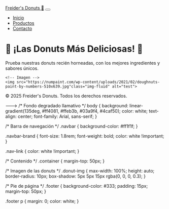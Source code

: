 <!---
<!DOCTYPE html> 
<html lang="es">

<head>
  <meta charset="UTF-8">
  <meta name="viewport" content="width=device-width, initial-scale=1.0">
  <title>Freider's Donuts</title>
  <!-- Bootstrap CSS -->
  <link href="https://cdn.jsdelivr.net/npm/bootstrap@5.3.2/dist/css/bootstrap.min.css" rel="stylesheet">
  <!-- Bootstrap Icons -->
  <link rel="stylesheet" href="https://cdn.jsdelivr.net/npm/bootstrap-icons/font/bootstrap-icons.css">
  <!-- Enlace al archivo CSS -->
  <link rel="stylesheet" href="donas.css">
</head>

<body>

  <!-- Barra de navegación -->
  <nav class="navbar navbar-expand-lg navbar-dark">
    <div class="container">
      <a class="navbar-brand" href="#">Freider's Donuts 🍩</a>
      <button class="navbar-toggler" type="button" data-bs-toggle="collapse" data-bs-target="#navbarNav">
        <span class="navbar-toggler-icon"></span>
      </button>
      <div class="collapse navbar-collapse" id="navbarNav">
        <ul class="navbar-nav ms-auto">
          <li class="nav-item"><a class="nav-link" href="#">Inicio</a></li>
          <li class="nav-item"><a class="nav-link" href="#">Productos</a></li>
          <li class="nav-item"><a class="nav-link" href="#">Contacto</a></li>
        </ul>
      </div>
    </div>
  </nav>

  <!-- Contenido principal -->
  <div class="container">
    <h1 class="mt-4">🍩 ¡Las Donuts Más Deliciosas! 🍩</h1>
    <p>Prueba nuestras donuts recién horneadas, con los mejores ingredientes y sabores únicos.</p>

    <!-- Imagen -->
    <img src="https://numpaint.com/wp-content/uploads/2021/02/doughnuts-paint-by-numbers-510x639.jpg"class="img-fluid" alt="test">
  </div>

  <!-- Pie de página -->
  <footer class="footer bg-dark text-center text-white py-4">
    <p>&copy; 2025 Freider's Donuts. Todos los derechos reservados.</p>
    <div class="d-flex justify-content-center gap-3">
        <a href="#" class="text-warning fs-4"><i class="bi bi-tiktok"></i></a>
        <a href="#" class="text-warning fs-4"><i class="bi bi-facebook"></i></a>
        <a href="#" class="text-warning fs-4"><i class="bi bi-instagram"></i></a>
    </div>
  </footer>

  <!-- Bootstrap JS -->
  <script src="https://cdn.jsdelivr.net/npm/bootstrap@5.3.2/dist/js/bootstrap.bundle.min.js"></script>
</body>

</html>
--->
/* Fondo degradado llamativo */
body {
    background: linear-gradient(135deg, #ff4081, #ffeb3b, #03a9f4, #4caf50);
    color: white;
    text-align: center;
    font-family: Arial, sans-serif;
  }
  
  /* Barra de navegación */
  .navbar {
    background-color: #ff1f1f;
  }
  
  .navbar-brand {
    font-size: 1.8rem;
    font-weight: bold;
    color: white !important;
  }
  
  .nav-link {
    color: white !important;
  }
  
  /* Contenido */
  .container {
    margin-top: 50px;
  }
  
  /* Imagen de las donuts */
  .donut-img {
    max-width: 100%;
    height: auto;
    border-radius: 10px;
    box-shadow: 5px 5px 15px rgba(0, 0, 0, 0.3);
  }
  
  /* Pie de página */
  .footer {
    background-color: #333;
    padding: 15px;
    margin-top: 50px;
  }
  
  .footer p {
    margin: 0;
    color: white;
  }
  



